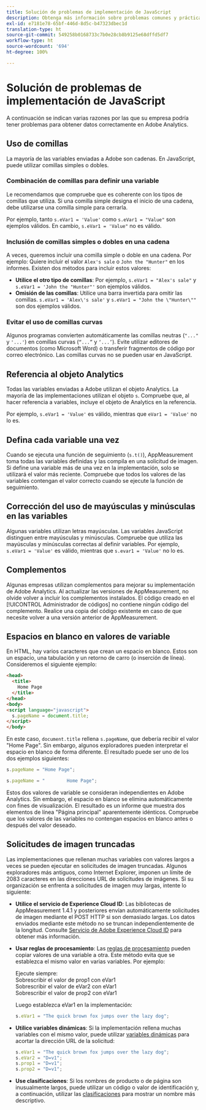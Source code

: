 ```yaml
---
title: Solución de problemas de implementación de JavaScript
description: Obtenga más información sobre problemas comunes y prácticas recomendadas para solucionar problemas de la implementación de JavaScript.
exl-id: e7181e78-65bf-446d-8d5c-b47323dbec1d
translation-type: ht
source-git-commit: 549258b0168733c7b0e28cb8b9125e68dffd5df7
workflow-type: ht
source-wordcount: '694'
ht-degree: 100%

---
```


# Solución de problemas de implementación de JavaScript

A continuación se indican varias razones por las que su empresa podría tener problemas para obtener datos correctamente en Adobe Analytics.

## Uso de comillas

La mayoría de las variables enviadas a Adobe son cadenas. En JavaScript, puede utilizar comillas simples o dobles.

### Combinación de comillas para definir una variable

Le recomendamos que compruebe que es coherente con los tipos de comillas que utiliza. Si una comilla simple designa el inicio de una cadena, debe utilizarse una comilla simple para cerrarla.

Por ejemplo, tanto `s.eVar1 = 'Value'` como `s.eVar1 = "Value"` son ejemplos válidos. En cambio, `s.eVar1 = 'Value"` no es válido.

### Inclusión de comillas simples o dobles en una cadena

A veces, queremos incluir una comilla simple o doble en una cadena. Por ejemplo: Quiere incluir el valor `Alex's sale` o `John the "Hunter"` en los informes. Existen dos métodos para incluir estos valores:

* **Utilice el otro tipo de comillas**: Por ejemplo, `s.eVar1 = "Alex's sale"` y `s.eVar1 = 'John the "Hunter"'` son ejemplos válidos.
* **Omisión de las comillas**: Utilice una barra invertida para omitir las comillas. `s.eVar1 = 'Alex\'s sale'` y `s.eVar1 = "John the \"Hunter\""` son dos ejemplos válidos.

### Evitar el uso de comillas curvas

Algunos programas convierten automáticamente las comillas neutras (`"..."` y `'...'`) en comillas curvas (`“...”` y `‘...’`). Evite utilizar editores de documentos (como Microsoft Word) o transferir fragmentos de código por correo electrónico. Las comillas curvas no se pueden usar en JavaScript.

## Referencia al objeto Analytics

Todas las variables enviadas a Adobe utilizan el objeto Analytics. La mayoría de las implementaciones utilizan el objeto `s`. Compruebe que, al hacer referencia a variables, incluye el objeto de Analytics en la referencia.

Por ejemplo, `s.eVar1 = 'Value'` es válido, mientras que `eVar1 = 'Value'` no lo es.

## Defina cada variable una vez

Cuando se ejecuta una función de seguimiento (`s.t()`), AppMeasurement toma todas las variables definidas y las compila en una solicitud de imagen. Si define una variable más de una vez en la implementación, solo se utilizará el valor más reciente. Compruebe que todos los valores de las variables contengan el valor correcto cuando se ejecute la función de seguimiento.

## Corrección del uso de mayúsculas y minúsculas en las variables

Algunas variables utilizan letras mayúsculas. Las variables JavaScript distinguen entre mayúsculas y minúsculas. Compruebe que utiliza las mayúsculas y minúsculas correctas al definir variables. Por ejemplo, `s.eVar1 = 'Value'` es válido, mientras que `s.evar1 = 'Value'` no lo es.

## Complementos

Algunas empresas utilizan complementos para mejorar su implementación de Adobe Analytics. Al actualizar las versiones de AppMeasurement, no olvide volver a incluir los complementos instalados. El código creado en el [!UICONTROL Administrador de códigos] no contiene ningún código del complemento. Realice una copia del código existente en caso de que necesite volver a una versión anterior de AppMeasurement.

## Espacios en blanco en valores de variable

En HTML, hay varios caracteres que crean un espacio en blanco. Estos son un espacio, una tabulación y un retorno de carro (o inserción de línea). Consideremos el siguiente ejemplo:

```html
<head>
  <title>
    Home Page
  </title>
</head>
<body>
<script language="javascript">
  s.pageName = document.title;
</script>
</body>
```

En este caso, `document.title` rellena `s.pageName`, que debería recibir el valor &quot;Home Page&quot;. Sin embargo, algunos exploradores pueden interpretar el espacio en blanco de forma diferente. El resultado puede ser uno de los dos ejemplos siguientes:

```js
s.pageName = "Home Page";
```

```js
s.pageName = "        Home Page";
```

Estos dos valores de variable se consideran independientes en Adobe Analytics. Sin embargo, el espacio en blanco se elimina automáticamente con fines de visualización. El resultado es un informe que muestra dos elementos de línea &quot;Página principal&quot; aparentemente idénticos. Compruebe que los valores de las variables no contengan espacios en blanco antes o después del valor deseado.

## Solicitudes de imagen truncadas

Las implementaciones que rellenan muchas variables con valores largos a veces se pueden ejecutar en solicitudes de imagen truncadas. Algunos exploradores más antiguos, como Internet Explorer, imponen un límite de 2083 caracteres en las direcciones URL de solicitudes de imágenes. Si su organización se enfrenta a solicitudes de imagen muy largas, intente lo siguiente:

* **Utilice el servicio de Experience Cloud ID**: Las bibliotecas de AppMeasurement 1.4.1 y posteriores envían automáticamente solicitudes de imagen mediante el POST HTTP si son demasiado largas. Los datos enviados mediante este método no se truncan independientemente de la longitud. Consulte [Servicio de Adobe Experience Cloud ID](https://docs.adobe.com/content/help/es-ES/id-service/using/home.html) para obtener más información.
* **Usar reglas de procesamiento**: Las [reglas de procesamiento](/help/admin/admin/c-processing-rules/processing-rules.md) pueden copiar valores de una variable a otra. Este método evita que se establezca el mismo valor en varias variables. Por ejemplo:

   Ejecute siempre:<br>
Sobrescribir el valor de prop1 con eVar1<br>
Sobrescribir el valor de eVar2 con eVar1<br>
Sobrescribir el valor de prop2 con eVar1<br>

   Luego establezca eVar1 en la implementación:

   ```js
   s.eVar1 = "The quick brown fox jumps over the lazy dog";
   ```

* **Utilice variables dinámicas**: Si la implementación rellena muchas variables con el mismo valor, puede utilizar [variables dinámicas](/help/implement/vars/page-vars/dynamic-variables.md) para acortar la dirección URL de la solicitud:

   ```js
   s.eVar1 = "The quick brown fox jumps over the lazy dog";
   s.eVar2 = "D=v1";
   s.prop1 = "D=v1";
   s.prop2 = "D=v1";
   ```

* **Use clasificaciones**: Si los nombres de producto o de página son inusualmente largos, puede utilizar un código o valor de identificación y, a continuación, utilizar las [clasificaciones](/help/components/classifications/c-classifications.md) para mostrar un nombre más descriptivo.
